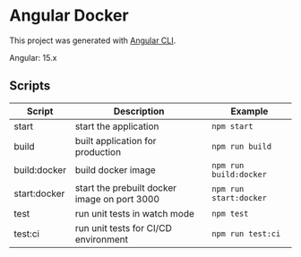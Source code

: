 # Angular Docker

This project was generated with [Angular CLI](https://github.com/angular/angular-cli).

Angular: 15.x

## Scripts

| Script       | Description                                  | Example                             |
| ------------ | -------------------------------------------- | ----------------------------------- |
| start        | start the application                        | `npm start`                         |
| build        | built application for production             | `npm run build`                     |
| build:docker | build docker image                           | `npm run build:docker`              |
| start:docker | start the prebuilt docker image on port 3000 | `npm run start:docker`              |
| test         | run unit tests in watch mode                 | `npm test`                          |
| test:ci      | run unit tests for CI/CD environment         | `npm run test:ci`                   |
